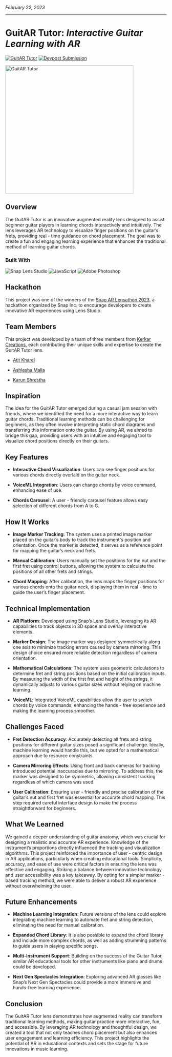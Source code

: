 *February 22, 2023*
***
# GuitAR Tutor: *Interactive Guitar Learning with AR*

[![GuitAR Tutor](https://img.shields.io/badge/Snapchat-Lens-FFFC00)](https://lens.snapchat.com/cf4164005bc4479d95a0c81da1124ad0)
[![Devpost Submission](https://img.shields.io/badge/Devpost-Submission-blue)](https://devpost.com/software/guitar-tutor)

<img src="https://i.giphy.com/media/MeEjmsSSikKUqCNmws/giphy.gif" alt="GuitAR Tutor" width="400"/>

## Overview

The GuitAR Tutor is an innovative augmented reality lens designed to assist beginner guitar players in learning chords interactively and intuitively. The lens leverages AR technology to visualize finger positions on the guitar’s frets, providing real - time guidance on chord placement. The goal was to create a fun and engaging learning experience that enhances the traditional method of learning guitar chords.

### Built With

![Snap Lens Studio](https://img.shields.io/badge/Snap%20Lens%20Studio-FFFC00?style=for-the-badge&logo=snapchat&logoColor=black)
![JavaScript](https://img.shields.io/badge/JavaScript-F7DF1E?style=for-the-badge&logo=javascript&logoColor=black)
![Adobe Photoshop](https://img.shields.io/badge/Adobe%20Photoshop-31A8FF?style=for-the-badge&logo=adobe%20photoshop&logoColor=black)


## Hackathon

This project was one of the winners of the [Snap AR Lensathon 2023](https://devpost.com/software/guitar-tutor), a hackathon organized by Snap Inc. to encourage developers to create innovative AR experiences using Lens Studio.



## Team Members

This project was developed by a team of three members from [Kerkar Creations](https://kerkarcreations.com), each contributing their unique skills and expertise to create the GuitAR Tutor lens.

- [Atit Kharel](https://atitkharel.com.np)

- [Ashlesha Malla](https://ashleshamalla.com.np)

- [Karun Shrestha](https://karunshrestha.com.np)



## Inspiration

The idea for the GuitAR Tutor emerged during a casual jam session with friends, where we identified the need for a more interactive way to learn guitar chords. Traditional learning methods can be challenging for beginners, as they often involve interpreting static chord diagrams and transferring this information onto the guitar. By using AR, we aimed to bridge this gap, providing users with an intuitive and engaging tool to visualize chord positions directly on their guitars.  

## Key Features

-  **Interactive Chord Visualization**: Users can see finger positions for various chords directly overlaid on the guitar neck.

-  **VoiceML Integration**: Users can change chords by voice command, enhancing ease of use.

-  **Chords Carousel**: A user - friendly carousel feature allows easy selection of different chords from A to G.



## How It Works

-  **Image Marker Tracking**: The system uses a printed image marker placed on the guitar’s body to track the instrument's position and orientation. Once the marker is detected, it serves as a reference point for mapping the guitar’s neck and frets.

-  **Manual Calibration**: Users manually set the positions for the nut and the first fret using control buttons, allowing the system to calculate the positions of all other frets and strings.

-  **Chord Mapping**: After calibration, the lens maps the finger positions for various chords onto the guitar neck, displaying them in real - time to guide the user’s finger placement.



## Technical Implementation

-  **AR Platform**: Developed using Snap’s Lens Studio, leveraging its AR capabilities to track objects in 3D space and overlay interactive elements.

-  **Marker Design**: The image marker was designed symmetrically along one axis to minimize tracking errors caused by camera mirroring. This design choice ensured more reliable detection regardless of camera orientation.

-  **Mathematical Calculations**: The system uses geometric calculations to determine fret and string positions based on the initial calibration inputs. By measuring the width of the first fret and height of the strings, it dynamically adjusts to various guitar sizes without relying on machine learning.

-  **VoiceML**: Integrated VoiceML capabilities allow the user to switch chords by voice commands, enhancing the hands - free experience and making the learning process smoother.



## Challenges Faced

-  **Fret Detection Accuracy**: Accurately detecting all frets and string positions for different guitar sizes posed a significant challenge. Ideally, machine learning would handle this, but we opted for a mathematical approach due to resource constraints.

-  **Camera Mirroring Effects**: Using front and back cameras for tracking introduced potential inaccuracies due to mirroring. To address this, the marker was designed to be symmetric, allowing consistent tracking regardless of which camera was used.

-  **User Calibration**: Ensuring user - friendly and precise calibration of the guitar’s nut and first fret was essential for accurate chord mapping. This step required careful interface design to make the process straightforward for beginners.



## What We Learned

We gained a deeper understanding of guitar anatomy, which was crucial for designing a realistic and accurate AR experience. Knowledge of the instrument’s proportions directly influenced the tracking and visualization algorithms. This project reinforced the importance of user - centric design in AR applications, particularly when creating educational tools. Simplicity, accuracy, and ease of use were critical factors in ensuring the lens was effective and engaging. Striking a balance between innovative technology and user accessibility was a key takeaway. By opting for a simpler marker - based tracking method, we were able to deliver a robust AR experience without overwhelming the user.



## Future Enhancements

-  **Machine Learning Integration**: Future versions of the lens could explore integrating machine learning to automate fret and string detection, eliminating the need for manual calibration.

-  **Expanded Chord Library**: It is also possible to expand the chord library and include more complex chords, as well as adding strumming patterns to guide users in playing specific songs.

-  **Multi-Instrument Support**: Building on the success of the Guitar Tutor, similar AR educational tools for other instruments like piano and drums could be developed.

-  **Next Gen Spectacles Integration**: Exploring advanced AR glasses like Snap’s Next Gen Spectacles could provide a more immersive and hands-free learning experience.



## Conclusion

The GuitAR Tutor lens demonstrates how augmented reality can transform traditional learning methods, making guitar practice more interactive, fun, and accessible. By leveraging AR technology and thoughtful design, we created a tool that not only teaches chord placement but also enhances user engagement and learning efficiency. This project highlights the potential of AR in educational contexts and sets the stage for future innovations in music learning.